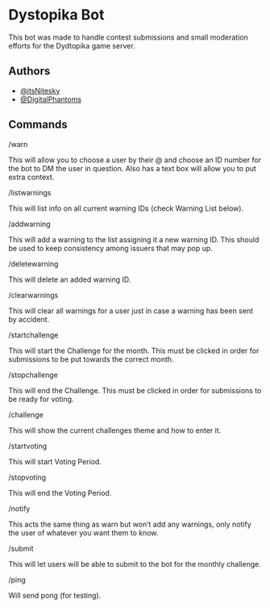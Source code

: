 
# Dystopika Bot

This bot was made to handle contest submissions and small moderation efforts for the Dydtopika game server.

## Authors

- [@itsNitesky](https://github.com/ItsNitesky)
- [@DigitalPhantoms](https://github.com/DigitalPhantoms)

## Commands

/warn

This will allow you to choose a user by their @ and choose an ID number for the bot to DM the user in question. Also has a text box will allow you to put extra context.

/listwarnings

This will list info on all current warning IDs (check Warning List below).

/addwarning

This will add a warning to the list assigning it a new warning ID. This should be used to keep consistency among issuers that may pop up.

/deletewarning

This will delete an added warning ID.

/clearwarnings

This will clear all warnings for a user just in case a warning has been sent by accident.

/startchallenge

This will start the Challenge for the month. This must be clicked in order for submissions to be put towards the correct month.

/stopchallenge

This will end the Challenge. This must be clicked in order for submissions to be ready for voting.

/challenge

This will show the current challenges theme and how to enter it.

/startvoting

This will start Voting Period.

/stopvoting

This will end the Voting Period.

/notify

This acts the same thing as warn but won’t add any warnings, only notify the user of whatever you want them to know.

/submit

This will let users will be able to submit to the bot for the monthly challenge.

/ping

Will send pong (for testing).

